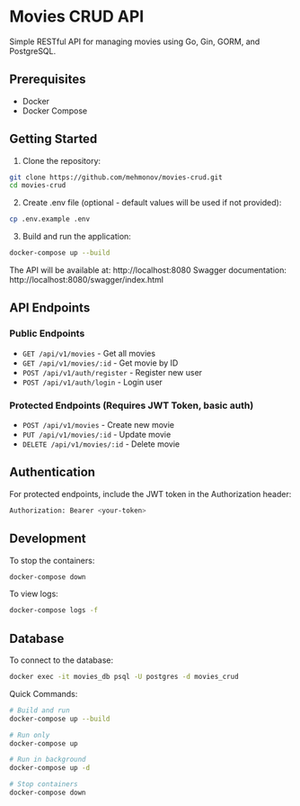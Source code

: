 # Movies CRUD API

Simple RESTful API for managing movies using Go, Gin, GORM, and PostgreSQL.

## Prerequisites

- Docker
- Docker Compose

## Getting Started

1. Clone the repository:
```bash
git clone https://github.com/mehmonov/movies-crud.git
cd movies-crud
```

2. Create .env file (optional - default values will be used if not provided):
```bash
cp .env.example .env
```

3. Build and run the application:
```bash
docker-compose up --build
```

The API will be available at: http://localhost:8080
Swagger documentation: http://localhost:8080/swagger/index.html

## API Endpoints

### Public Endpoints
- `GET /api/v1/movies` - Get all movies
- `GET /api/v1/movies/:id` - Get movie by ID
- `POST /api/v1/auth/register` - Register new user
- `POST /api/v1/auth/login` - Login user

### Protected Endpoints (Requires JWT Token, basic auth)
- `POST /api/v1/movies` - Create new movie
- `PUT /api/v1/movies/:id` - Update movie
- `DELETE /api/v1/movies/:id` - Delete movie

## Authentication

For protected endpoints, include the JWT token in the Authorization header:
```bash
Authorization: Bearer <your-token>
```

## Development

To stop the containers:
```bash
docker-compose down
```

To view logs:
```bash
docker-compose logs -f
```

## Database

To connect to the database:
```bash
docker exec -it movies_db psql -U postgres -d movies_crud
```

Quick Commands:

```bash
# Build and run
docker-compose up --build

# Run only
docker-compose up

# Run in background
docker-compose up -d

# Stop containers
docker-compose down
```



